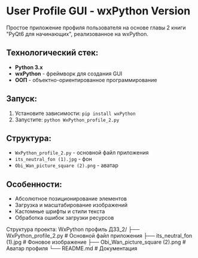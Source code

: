 # User Profile GUI - wxPython Version

Простое приложение профиля пользователя на основе главы 2 книги "PyQt6 для начинающих", реализованное на wxPython.

## Технологический стек:
- **Python 3.x**
- **wxPython** - фреймворк для создания GUI
- **ООП** - объектно-ориентированное программирование

## Запуск:
1. Установите зависимости: `pip install wxPython`
2. Запустите: `python WxPython_profile_2.py`

## Структура:
- `WxPython_profile_2.py` - основной файл приложения
- `its_neutral_fon (1).jpg` - фон
- `Obi_Wan_picture_square (2).png` - аватар

## Особенности:
- Абсолютное позиционирование элементов
- Загрузка и масштабирование изображений
- Кастомные шрифты и стили текста
- Обработка ошибок загрузки ресурсов

Структура проекта:
WxPython профиль ДЗ3_2/
├── WxPython_profile_2.py              # Основной файл приложения
├── its_neutral_fon (1).jpg            # Фоновое изображение
├── Obi_Wan_picture_square (2).png     # Аватар профиля
└── README.md                          # Документация

